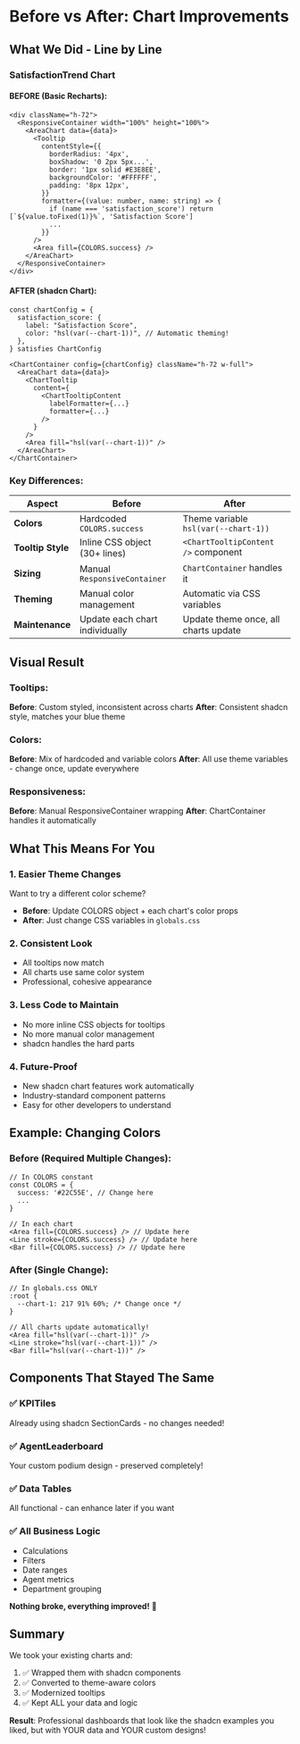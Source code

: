 # Before vs After: Chart Improvements

## What We Did - Line by Line

### SatisfactionTrend Chart

#### BEFORE (Basic Recharts):
```tsx
<div className="h-72">
  <ResponsiveContainer width="100%" height="100%">
    <AreaChart data={data}>
      <Tooltip
        contentStyle={{
          borderRadius: '4px',
          boxShadow: '0 2px 5px...',
          border: '1px solid #E3E8EE',
          backgroundColor: '#FFFFFF',
          padding: '8px 12px',
        }}
        formatter={(value: number, name: string) => {
          if (name === 'satisfaction_score') return [`${value.toFixed(1)}%`, 'Satisfaction Score']
          ...
        }}
      />
      <Area fill={COLORS.success} />
    </AreaChart>
  </ResponsiveContainer>
</div>
```

#### AFTER (shadcn Chart):
```tsx
const chartConfig = {
  satisfaction_score: {
    label: "Satisfaction Score",
    color: "hsl(var(--chart-1))", // Automatic theming!
  },
} satisfies ChartConfig

<ChartContainer config={chartConfig} className="h-72 w-full">
  <AreaChart data={data}>
    <ChartTooltip
      content={
        <ChartTooltipContent
          labelFormatter={...}
          formatter={...}
        />
      }
    />
    <Area fill="hsl(var(--chart-1))" />
  </AreaChart>
</ChartContainer>
```

### Key Differences:

| Aspect | Before | After |
|--------|--------|-------|
| **Colors** | Hardcoded `COLORS.success` | Theme variable `hsl(var(--chart-1))` |
| **Tooltip Style** | Inline CSS object (30+ lines) | `<ChartTooltipContent />` component |
| **Sizing** | Manual `ResponsiveContainer` | `ChartContainer` handles it |
| **Theming** | Manual color management | Automatic via CSS variables |
| **Maintenance** | Update each chart individually | Update theme once, all charts update |

## Visual Result

### Tooltips:
**Before**: Custom styled, inconsistent across charts
**After**: Consistent shadcn style, matches your blue theme

### Colors:
**Before**: Mix of hardcoded and variable colors
**After**: All use theme variables - change once, update everywhere

### Responsiveness:
**Before**: Manual ResponsiveContainer wrapping
**After**: ChartContainer handles it automatically

## What This Means For You

### 1. **Easier Theme Changes**
Want to try a different color scheme?
- **Before**: Update COLORS object + each chart's color props
- **After**: Just change CSS variables in `globals.css`

### 2. **Consistent Look**
- All tooltips now match
- All charts use same color system
- Professional, cohesive appearance

### 3. **Less Code to Maintain**
- No more inline CSS objects for tooltips
- No more manual color management
- shadcn handles the hard parts

### 4. **Future-Proof**
- New shadcn chart features work automatically
- Industry-standard component patterns
- Easy for other developers to understand

## Example: Changing Colors

### Before (Required Multiple Changes):
```tsx
// In COLORS constant
const COLORS = {
  success: '#22C55E', // Change here
  ...
}

// In each chart
<Area fill={COLORS.success} /> // Update here
<Line stroke={COLORS.success} /> // Update here
<Bar fill={COLORS.success} /> // Update here
```

### After (Single Change):
```tsx
// In globals.css ONLY
:root {
  --chart-1: 217 91% 60%; /* Change once */
}

// All charts update automatically!
<Area fill="hsl(var(--chart-1))" />
<Line stroke="hsl(var(--chart-1))" />
<Bar fill="hsl(var(--chart-1))" />
```

## Components That Stayed The Same

### ✅ KPITiles
Already using shadcn SectionCards - no changes needed!

### ✅ AgentLeaderboard
Your custom podium design - preserved completely!

### ✅ Data Tables
All functional - can enhance later if you want

### ✅ All Business Logic
- Calculations
- Filters
- Date ranges
- Agent metrics
- Department grouping

**Nothing broke, everything improved!** 🎉

## Summary

We took your existing charts and:
1. ✅ Wrapped them with shadcn components
2. ✅ Converted to theme-aware colors
3. ✅ Modernized tooltips
4. ✅ Kept ALL your data and logic

**Result**: Professional dashboards that look like the shadcn examples you liked, but with YOUR data and YOUR custom designs!
